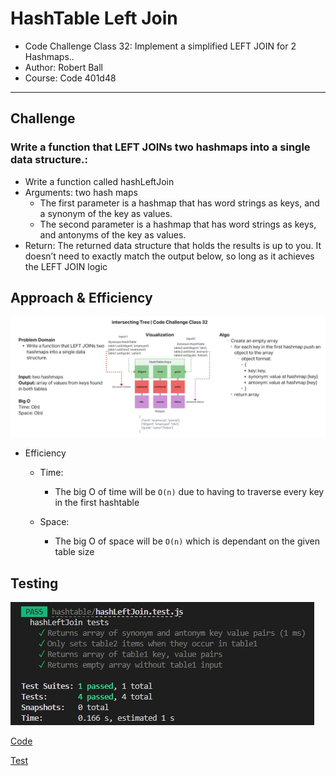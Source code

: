 # HashTable Left Join

* Code Challenge Class 32: Implement a simplified LEFT JOIN for 2 Hashmaps..
* Author: Robert Ball
* Course: Code 401d48

---

## Challenge

### Write a function that LEFT JOINs two hashmaps into a single data structure.:

* Write a function called hashLeftJoin
* Arguments: two hash maps
  * The first parameter is a hashmap that has word strings as keys, and a synonym of the key as values.
  * The second parameter is a hashmap that has word strings as keys, and antonyms of the key as values.
* Return: The returned data structure that holds the results is up to you. It doesn’t need to exactly match the output below, so long as it achieves the LEFT JOIN logic

## Approach & Efficiency

![hashLeftJoin whiteboard](./assets/hashLeftJoinWhiteboard.jpg)

* Efficiency
  * Time:
    * The big O of time will be `O(n)` due to having to traverse every key in the first hashtable

  * Space:
    * The big O of space will be `O(n)` which is dependant on the given table size

## Testing

![HashTable Test Results](./assets/hashLeftJoinTest.jpg)

[Code](hashtable/hashLeftJoin.js)

[Test](hashtable/hashLeftJoin.test.js)
